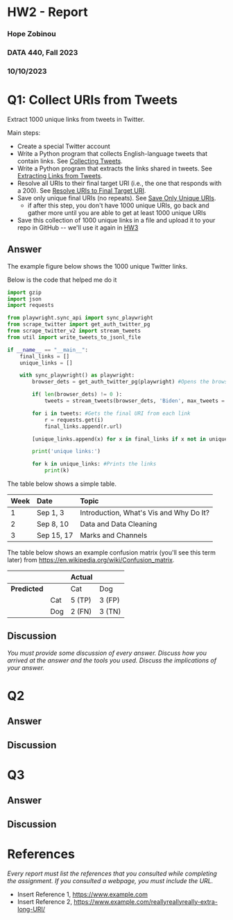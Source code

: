 # HW2 - Report
### Hope Zobinou
### DATA 440, Fall 2023
### 10/10/2023

# Q1: Collect URIs from Tweets
Extract 1000 unique links from tweets in Twitter.

Main steps:
* Create a special Twitter account
* Write a Python program that collects English-language tweets that contain links. See [Collecting Tweets](#collecting-tweets).
* Write a Python program that extracts the links shared in tweets. See [Extracting Links from Tweets](#extracting-links-from-tweets).
* Resolve all URIs to their final target URI (i.e., the one that responds with a 200). See [Resolve URIs to Final Target URI](#resolve-uris-to-final-target-uri).
* Save only unique final URIs (no repeats). See [Save Only Unique URIs](#save-only-unique-uris).
  * if after this step, you don't have 1000 unique URIs, go back and gather more until you are able to get at least 1000 unique URIs
* Save this collection of 1000 unique links in a file and upload it to your repo in GitHub -- we'll use it again in [HW3](/fall-2022/homework/hw3/README.md)

## Answer 

The example figure below shows the 1000 unique Twitter links.



Below is the code that helped me do it

```python
import gzip
import json
import requests

from playwright.sync_api import sync_playwright
from scrape_twitter import get_auth_twitter_pg
from scrape_twitter_v2 import stream_tweets
from util import write_tweets_to_jsonl_file

if __name__ == "__main__":
    final_links = []
    unique_links = []

    with sync_playwright() as playwright:
        browser_dets = get_auth_twitter_pg(playwright) #Opens the browser and navigates through twitter

        if( len(browser_dets) != 0 ):
            tweets = stream_tweets(browser_dets, 'Biden', max_tweets = 100) #Collects tweets w/ URIs from search

        for i in tweets: #Gets the final URI from each link
            r = requests.get(i)
            final_links.append(r.url)  

        [unique_links.append(x) for x in final_links if x not in unique_links] #Gets the unique links

        print('unique links:')

        for k in unique_links: #Prints the links
            print(k)   
```

The table below shows a simple table.  

|Week|Date|Topic|
|:---|:---|:---|
|1|Sep 1, 3|Introduction, What's Vis and Why Do It?|
|2|Sep 8, 10|Data and Data Cleaning|
|3|Sep 15, 17|Marks and Channels|

The table below shows an example confusion matrix (you'll see this term later) from <https://en.wikipedia.org/wiki/Confusion_matrix>.

| | |Actual||
|---|---|---|---|
|**Predicted**| |Cat|Dog|
| |Cat|5 (TP)|3 (FP)|
| |Dog|2 (FN)|3 (TN)|

## Discussion

*You must provide some discussion of every answer. Discuss how you arrived at the answer and the tools you used. Discuss the implications of your answer.*

# Q2

## Answer

## Discussion

# Q3

## Answer

## Discussion

# References

*Every report must list the references that you consulted while completing the assignment. If you consulted a webpage, you must include the URL.*

* Insert Reference 1, <https://www.example.com>
* Insert Reference 2, <https://www.example.com/reallyreallyreally-extra-long-URI/>
